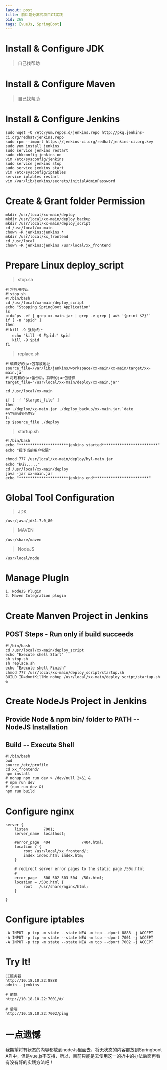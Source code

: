 ```yaml
---
layout: post
title: 前后端分离式项目CI实践
pid: 268
tags: [vueJs, SpringBoot]
---
```


# Install & Configure JDK

> 自己找帮助

# Install & Configure Maven

> 自己找帮助

# Install & Configure Jenkins

	sudo wget -O /etc/yum.repos.d/jenkins.repo http://pkg.jenkins-ci.org/redhat/jenkins.repo 
	sudo rpm --import https://jenkins-ci.org/redhat/jenkins-ci.org.key
	sudo yum install jenkins
	sudo service jenkins restart
	sudo chkconfig jenkins on
	vim /etc/sysconfig/jenkins
	sudo service jenkins stop
	sudo service jenkins start
	vim /etc/sysconfig/iptables
	service iptables restart
	vim /var/lib/jenkins/secrets/initialAdminPassword

# Create & Grant folder Permission

	mkdir /usr/local/xx-main/deploy
	mkdir /usr/local/xx-main/deploy_backup
	mkdir /usr/local/xx-main/deploy_script
	cd /usr/local/xx-main
	chown -R jenkins:jenkins *
	mkdir /usr/local/xx_frontend
	cd /usr/local
	chown -R jenkins:jenkins /usr/local/xx_frontend

# Prepare Linux deploy_script

> stop.sh

	#!将应用停止
	#!stop.sh
	#!/bin/bash
	cd /usr/local/xx-main/deploy_script
	echo "Stopping SpringBoot Application"
	ls
	pid=`ps -ef | grep xx-main.jar | grep -v grep | awk '{print $2}'`
	if [ -n "$pid" ]
	then
	#!kill -9 强制终止
	   echo "kill -9 的pid:" $pid
	   kill -9 $pid
	fi


> replace.sh

	#!编译好的jar包存放地址
	source_file=/var/lib/jenkins/workspace/xx-main/xx-main/target/xx-main.jar
	#!将现有的jar备份后，将新的jar包替换
	target_file="/usr/local/xx-main/deploy/xx-main.jar"

	cd /usr/local/xx-main

	if [ -f "$target_file" ]
	then
	mv ./deploy/xx-main.jar ./deploy_backup/xx-main.jar.`date +%Y%m%d%H%M%S`
	fi
	cp $source_file ./deploy


> startup.sh

	#!/bin/bash
	echo "**********************jenkins started*************************"
	echo "授予当前用户权限"

	chmod 777 /usr/local/xx-main/deploy/hyl-main.jar
	echo "执行....."
	cd /usr/local/xx-main/deploy
	java -jar xx-main.jar
	echo "**********************jenkins end*************************"


# Global Tool Configuration

> JDK

	/usr/java/jdk1.7.0_80

> MAVEN

	/usr/share/maven

> NodeJS

	/usr/local/node


# Manage PlugIn

	1. NodeJS Plugin
	2. Maven Integration plugin


# Create Manven Project in Jenkins

## POST Steps - Run only if build succeeds

	#!/bin/bash
	cd /usr/local/xx-main/deploy_script
	echo "Execute shell Start"
	sh stop.sh
	sh replace.sh
	echo "Execute shell Finish"
	chmod 777 /usr/local/xx-main/deploy_script/startup.sh
	BUILD_ID=dontKillMe nohup /usr/local/xx-main/deploy_script/startup.sh &


# Create NodeJs Project in Jenkins

## Provide Node & npm bin/ folder to PATH -- NodeJS Installation

## Build -- Execute Shell

	#!/bin/bash
	pwd 
	source /etc/profile
	cd xx_frontend/
	npm install
	# nohup npm run dev > /dev/null 2>&1 &
	# npm run dev
	# (npm run dev &)
	npm run build


# Configure nginx

	server {
		listen       7001;
		server_name  localhost;

		#error_page  404              /404.html;
		location / {
			root /usr/local/xx_frontend/;
			index index.html index.htm;
		}

		# redirect server error pages to the static page /50x.html
		#
		error_page   500 502 503 504  /50x.html;
		location = /50x.html {
			root   /usr/share/nginx/html;
		}

	}




# Configure iptables

	-A INPUT -p tcp -m state --state NEW -m tcp --dport 8888 -j ACCEPT
	-A INPUT -p tcp -m state --state NEW -m tcp --dport 7001 -j ACCEPT
	-A INPUT -p tcp -m state --state NEW -m tcp --dport 7002 -j ACCEPT


# Try It!

	CI服务器
	http://10.18.10.22:8888
	admin - jenkins

	# 前端
	http://10.18.10.22:7001/#/

	# 后端
	http://10.18.10.22:7002/ping


# 一点遗憾

我期望将有状态的内容都放到nodeJs里面去，将无状态的内容都放到Springboot API中，但是vue.js不支持，所以，目前只能是去使用这一的折中的办法后面再看有没有好的实践方法吧！
